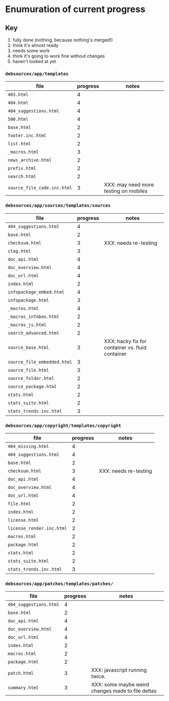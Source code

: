 # Enumuration of current progress
  
## Key

1. fully done (nothing, because nothing's merged!)
2. think it's almost ready
3. needs some work
4. think it's going to work fine without changes
5. haven't looked at yet


### `debsources/app/templates`

| file | progress | notes |
| ---- | -------- | ----- |
| `403.html`| 4 | |
| `404.html`| 4 | |
| `404_suggestions.html`| 4 | |
| `500.html`| 4 | |
| `base.html`| 2 | |
| `footer.inc.html`| 2 | |
| `list.html`| 2 | |
| `_macros.html`| 3 | |
| `news_archive.html`| 2 | |
| `prefix.html`| 2 | |
| `search.html`| 2 | |
| `source_file_code.inc.html`| 3 | XXX: may need more testing on mobiles |


### `debsources/app/sources/templates/sources` 

| file | progress | notes |
| ---- | -------- | ----- |
| `404_suggestions.html`| 4 | |
| `base.html`| 2 | |
| `checksum.html`| 3  | XXX: needs re-testing |
| `ctag.html`| 3 | |
| `doc_api.html`| 4  | |
| `doc_overview.html`| 4 | |
| `doc_url.html`| 4 | |
| `index.html`| 2 | |
| `infopackage_embed.html`| 4  | |
| `infopackage.html`| 3 | |
| `_macros.html`| 4 | |
| `_macros_infobox.html`| 2 | |
| `_macros_js.html`| 2 | |
| `search_advanced.html`| 2 | |
| `source_base.html`| 3 | XXX: hacky fix for container vs. fluid container |
| `source_file_embedded.html`| 3 | |
| `source_file.html`| 3 | |
| `source_folder.html`| 2 | |
| `source_package.html`| 2 | |
| `stats.html`| 2 | |
| `stats_suite.html`| 2  | |
| `stats_trends.inc.html`| 3 | |


### `debsources/app/copyright/templates/copyright`  

| file | progress | notes |
| ---- | -------- | ----- |
| `404_missing.html`| 4 | |
| `404_suggestions.html`| 4 | |
| `base.html`| 2 | |
| `checksum.html`| 3 | XXX: needs re-testing |
| `doc_api.html`| 4 | |
| `doc_overview.html`| 4 | |
| `doc_url.html`| 4 | |
| `file.html`| 2 | |
| `index.html`| 2 | |
| `license.html`| 2 | |
| `license_render.inc.html`| 2 | |
| `macros.html`| 2 | |
| `package.html`| 2 | |
| `stats.html`| 2 | |
| `stats_suite.html`| 2 | |
| `stats_trends.inc.html`| 3 | |


### `debsources/app/patches/templates/patches/`

| file | progress | notes |
| ---- | -------- | ----- |
| `404_suggestions.html`| 4 | |
| `base.html`| 2 | |
| `doc_api.html`| 4 | |
| `doc_overview.html`| 4 | |
| `doc_url.html`| 4 | |
| `index.html`| 2 | |
| `macros.html`| 2 | |
| `package.html`| 2 | |
| `patch.html`| 3 | XXX: javascript running twice. |
| `summary.html`| 3 | XXX: some maybe weird changes made to file deltas |

